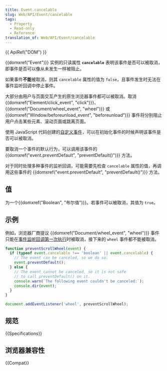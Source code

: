 ```yaml
---
title: Event.cancelable
slug: Web/API/Event/cancelable
tags:
  - Property
  - Read-only
  - Reference
translation_of: Web/API/Event/cancelable
---
```

{{ ApiRef("DOM") }}

{{domxref("Event")}} 实例的只读属性 **`cancelable`** 表明该事件是否可以被取消，即事件是否可以像从未发生一样被阻止。

如果事件**不能**被取消，则其 `cancelable` 属性的值为 `false`，且事件发生时无法在事件监听回调中停止事件。

大部分由用户与页面交互产生的原生浏览器事件都可以被取消。取消 {{domxref("Element/click_event", "click")}}、{{domxref("Document/wheel_event", "wheel")}} 或 {{domxref("Window/beforeunload_event", "beforeunload")}} 事件将分别阻止用户点击某些元素、滚动页面或跳离页面。

使用 JavaScript 代码创建的[自定义事件](/zh-CN/docs/Web/API/Event/Event)，可以在初始化事件的时候声明该事件是否可以被取消。

要取消一个事件的默认行为，可以调用该事件的 {{domxref("event.preventDefault", "preventDefault()")}} 方法。

对于同时处理多种事件的监听回调，可能需要先检查 `cancelable` 属性的值，再调用这些事件的 {{domxref("event.preventDefault", "preventDefault()")}} 方法。

## 值

为一个{{domxref("Boolean", "布尔值")}}。若事件可以被取消，其值为 `true`。

## 示例

例如，浏览器厂商提议 {{domxref("Document/wheel_event",
  "wheel")}} 事件只能在[事件监听回调第一次执行](https://github.com/WICG/interventions/issues/33)时被取消，接下来的 `wheel` 事件都不能被取消。

```js
function preventScrollWheel(event) {
  if (typeof event.cancelable !== 'boolean' || event.cancelable) {
    // The event can be canceled, so we do so.
    event.preventDefault();
  } else {
    // The event cannot be canceled, so it is not safe
    // to call preventDefault() on it.
    console.warn(`The following event couldn't be canceled:`);
    console.dir(event);
  }
}

document.addEventListener('wheel', preventScrollWheel);
```

## 规范

{{Specifications}}

## 浏览器兼容性

{{Compat}}
